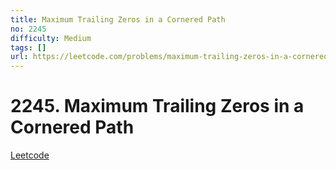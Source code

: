 ```yaml
---
title: Maximum Trailing Zeros in a Cornered Path
no: 2245
difficulty: Medium
tags: []
url: https://leetcode.com/problems/maximum-trailing-zeros-in-a-cornered-path/
---
```


# 2245. Maximum Trailing Zeros in a Cornered Path

[Leetcode](https://leetcode.com/problems/maximum-trailing-zeros-in-a-cornered-path/)

